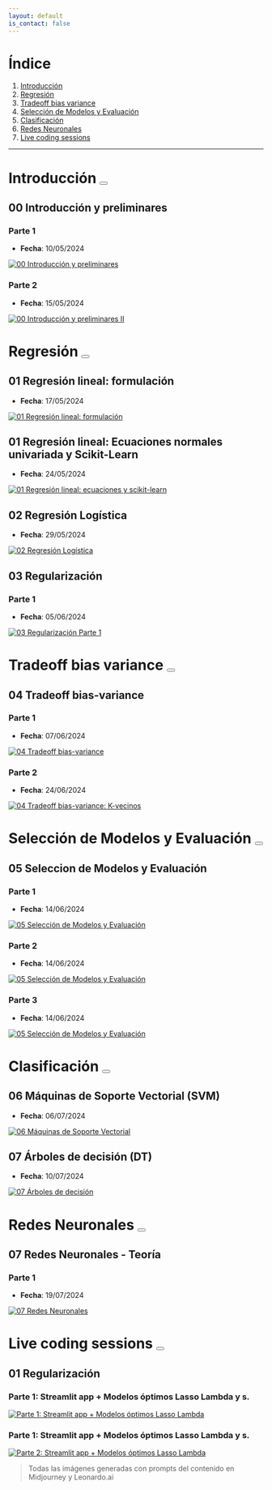 ```yaml
---
layout: default
is_contact: false
---
```


# Índice

1. [Introducción](#introducción--)
2. [Regresión](#regresión--)
3. [Tradeoff bias variance](#tradeoff-bias-variance--)
4. [Selección de Modelos y Evaluación](#selección-de-modelos-y-evaluación--)
5. [Clasificación](#clasificación--)
6. [Redes Neuronales](#redes-neuronales--)
7. [Live coding sessions](#live-coding-sessions--)

-----

# Introducción <a href="/clases"><button class="btn" ><i class="fa fa-home"></i> </button></a>

## 00 Introducción y preliminares

###  Parte 1

- **Fecha**: 10/05/2024

[![00 Introducción y preliminares](/static/I_2024_00_preliminares.png)](https://youtu.be/jXMarLOM-BQ "00 Introducción y preliminares")

###  Parte 2

- **Fecha**: 15/05/2024

[![00 Introducción y preliminares II](/static/I_2024_00_preliminares.png)](https://youtu.be/EvLQJetTi5k "00 Introducción y preliminares II")

# Regresión <a href="/clases"><button class="btn" ><i class="fa fa-home"></i> </button></a>

## 01 Regresión lineal: formulación

- **Fecha**: 17/05/2024

[![01 Regresión lineal: formulación](/static/I_2024_regresion_1.png)](https://youtu.be/6qyPVXrV7hY "01 Regresión lineal: formulación")

## 01 Regresión lineal: Ecuaciones normales univariada y Scikit-Learn

- **Fecha**: 24/05/2024

[![01 Regresión lineal: ecuaciones y scikit-learn](/static/I_2024_regresion_2.png)](https://youtu.be/6KqtL-CmUyk "01 Regresión lineal: ecuaciones y scikit-learn")

## 02 Regresión Logística

- **Fecha**: 29/05/2024

[![02 Regresión Logística](/static/I_2024_logistic_2.png)](https://youtu.be/AIz-5GK-Pw4 "02 Regresión Logística")

## 03 Regularización

### Parte 1

- **Fecha**: 05/06/2024

[![03 Regularización Parte 1](/static/I_2024_regularizacion_1.png)](https://youtu.be/u6bc3Ae56Pc "03 Regularización Parte 1") 

# Tradeoff bias variance <a href="/clases"><button class="btn" ><i class="fa fa-home"></i> </button></a>

## 04 Tradeoff bias-variance

### Parte 1

- **Fecha**: 07/06/2024

[![04 Tradeoff bias-variance](/static/I_2024_trade_vb.png)](https://youtu.be/-uLg7CMG-ME "04 Tradeoff bias-variance") 

### Parte 2

- **Fecha**: 24/06/2024

[![04 Tradeoff bias-variance: K-vecinos](/static/I_2024_knn.jpg)](https://youtu.be/t_HOaARNFFo "04 Tradeoff bias-variance: K-vecinos") 

# Selección de Modelos y Evaluación <a href="/clases"><button class="btn" ><i class="fa fa-home"></i> </button></a>

## 05 Seleccion de Modelos y Evaluación

### Parte 1 

- **Fecha**: 14/06/2024

[![05 Selección de Modelos y Evaluación](/static/model-selection.jpg)](https://youtu.be/XRCRe4LyQHg "05 Seleccion de Modelos y Evaluación")

### Parte 2 

- **Fecha**: 14/06/2024

[![05 Selección de Modelos y Evaluación](/static/model-selection-2.jpg)](https://youtu.be/6Wxj3Xe0nM8 "05 Seleccion de Modelos y Evaluación")

### Parte 3 

- **Fecha**: 14/06/2024

[![05 Selección de Modelos y Evaluación](/static/model-selection-3.jpg)](https://youtu.be/CxV8otZ-w2M "05 Seleccion de Modelos y Evaluación")

# Clasificación <a href="/clases"><button class="btn" ><i class="fa fa-home"></i> </button></a>

## 06 Máquinas de Soporte Vectorial (SVM)

- **Fecha**: 06/07/2024

[![06 Máquinas de Soporte Vectorial](/static/I_24_SVM.jpg)](https://youtu.be/NseeMxd2P1w "06 Máquinas de Soporte Vectorial")

## 07 Árboles de decisión (DT)

- **Fecha**: 10/07/2024

[![07 Árboles de decisión](/static/I_2024_decision-trees.jpg)](https://youtu.be/pYtio9JKyKg "07 Árboles de decisión") 

# Redes Neuronales <a href="/clases"><button class="btn" ><i class="fa fa-home"></i> </button></a>

## 07 Redes Neuronales - Teoría 

### Parte 1 

- **Fecha**: 19/07/2024

[![07 Redes Neuronales](/static/I_2024_nn-1.png.jpg)](https://youtu.be/yGi_zEZzpro "07 Redes Neuronales")

# Live coding sessions <a href="/clases"><button class="btn" ><i class="fa fa-home"></i> </button></a>

## 01 Regularización

### Parte 1: Streamlit app + Modelos óptimos Lasso Lambda y s.

[![Parte 1: Streamlit app + Modelos óptimos Lasso Lambda](/static/I_2024_live-coding-1.png)](https://youtu.be/JjMlG3fEYpk "Parte 1: Streamlit app + Modelos óptimos Lasso Lambda")

### Parte 1: Streamlit app + Modelos óptimos Lasso Lambda y s.

[![Parte 2: Streamlit app + Modelos óptimos Lasso Lambda](/static/I_2024_live-coding-1.png)](https://youtu.be/LlpE3-Yzti0 "Parte 2: Streamlit app + Modelos óptimos Lasso Lambda")


> Todas las imágenes generadas con prompts del contenido en Midjourney y Leonardo.ai
